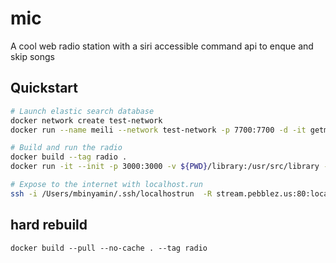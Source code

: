 # mic
A cool web radio station with a siri accessible command api to enque and skip songs

## Quickstart
```bash
# Launch elastic search database
docker network create test-network
docker run --name meili --network test-network -p 7700:7700 -d -it getmeili/meilisearch

# Build and run the radio 
docker build --tag radio .
docker run -it --init -p 3000:3000 -v ${PWD}/library:/usr/src/library --network test-network radio

# Expose to the internet with localhost.run
ssh -i /Users/mbinyamin/.ssh/localhostrun  -R stream.pebblez.us:80:localhost:3000 localhost.run
```

## hard rebuild
```
docker build --pull --no-cache . --tag radio
```